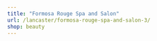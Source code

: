 ```yaml
---
title: "Formosa Rouge Spa and Salon"
url: /lancaster/formosa-rouge-spa-and-salon-3/
shop: beauty
---
```

